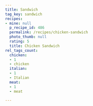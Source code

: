 ```yaml
---
title: Sandwich
tag_key: sandwich
recipes:
- mine: null
  p_recipe_id: 486
  permalink: /recipes/chicken-sandwich
  photo_thumb: null
  rating: 5
  title: Chicken Sandwich
rel_tags_count:
  chicken:
  - 1
  - chicken
  italian:
  - 1
  - Italian
  meat:
  - 1
  - meat

---
```

